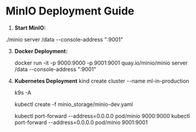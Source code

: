 # MinIO Deployment Guide

1. **Start MinIO:**
   
  ./minio server /data --console-address ":9001"
   
3. **Docker Deployment:**

    docker run -it -p 9000:9000 -p 9001:9001 quay.io/minio/minio server /data --console-address ":9001"

4. **Kubernetes Deployment**
    kind create cluster --name ml-in-production
   
    k9s -A

    kubectl create -f minio_storage/minio-dev.yaml

    kubectl port-forward --address=0.0.0.0 pod/minio 9000:9000
    kubectl port-forward --address=0.0.0.0 pod/minio 9001:9001
